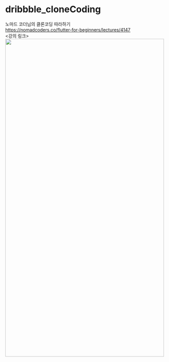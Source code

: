 # dribbble_cloneCoding <br>

노마드 코더님의 클론코딩 따라하기 <br>
https://nomadcoders.co/flutter-for-beginners/lectures/4147 <br>
<강의 링크> <br>
<img src="https://user-images.githubusercontent.com/45617447/235269772-63bb4400-3481-4d47-b70d-4829e224a8ad.png" width="500" height="1000">
